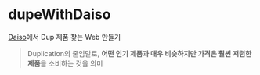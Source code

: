 # dupeWithDaiso
[Daiso](https://www.daisomall.co.kr/ds)에서 Dup 제품 찾는 Web 만들기
> Duplication의 줄임말로, **어떤 인기 제품과 매우 비슷하지만 가격은 훨씬 저렴한 제품**을 소비하는 것을 의미
